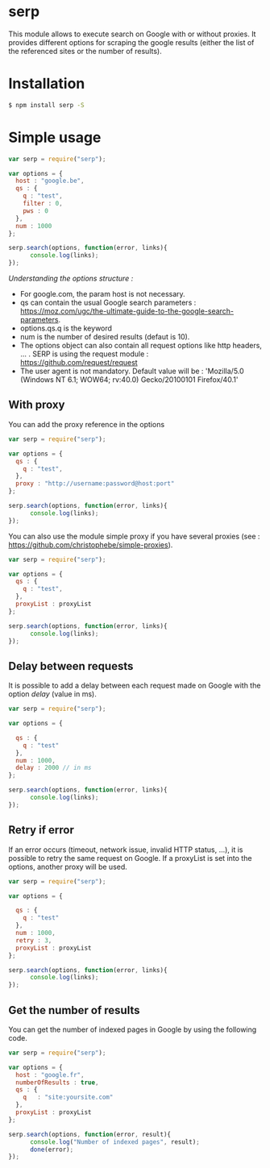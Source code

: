 # serp

This module allows to execute search on Google with or without proxies.
It provides different options for scraping the google results (either the list of the referenced sites or the number of results).

# Installation

``` bash
$ npm install serp -S
```


# Simple usage

``` javascript
var serp = require("serp");

var options = {
  host : "google.be",
  qs : {
    q : "test",
    filter : 0,
    pws : 0
  },
  num : 1000
};

serp.search(options, function(error, links){
      console.log(links);
});
```

*Understanding the options structure :*
- For google.com, the param host is not necessary.
- qs can contain the usual Google search parameters : https://moz.com/ugc/the-ultimate-guide-to-the-google-search-parameters.
- options.qs.q is the keyword
- num is the number of desired results (defaut is 10).
- The options object can also contain all request options like http headers, ... . SERP is using the request module :  https://github.com/request/request
- The user agent is not mandatory. Default value will be : 'Mozilla/5.0 (Windows NT 6.1; WOW64; rv:40.0) Gecko/20100101 Firefox/40.1'


## With proxy

You can add the proxy reference in the options

``` javascript
var serp = require("serp");

var options = {
  qs : {
    q : "test",
  },
  proxy : "http://username:password@host:port"  
};

serp.search(options, function(error, links){
      console.log(links);
});
```

You can also use the module simple proxy if you have several proxies (see : https://github.com/christophebe/simple-proxies).

``` javascript
var serp = require("serp");

var options = {
  qs : {
    q : "test",
  },
  proxyList : proxyList
};

serp.search(options, function(error, links){
      console.log(links);
});
```

## Delay between requests

It is possible to add a delay between each request made on Google with the option *delay* (value in ms).


``` javascript
var serp = require("serp");

var options = {

  qs : {
    q : "test"
  },
  num : 1000,
  delay : 2000 // in ms
};

serp.search(options, function(error, links){
      console.log(links);
});
```

## Retry if error

If an error occurs (timeout, network issue, invalid HTTP status, ...), it is possible to retry the same request on Google. If a proxyList is set into the options, another proxy will be used.

``` javascript
var serp = require("serp");

var options = {

  qs : {
    q : "test"
  },
  num : 1000,
  retry : 3,
  proxyList : proxyList
};

serp.search(options, function(error, links){
      console.log(links);
});
```

## Get the number of results

You can get the number of indexed pages in Google by using the following code.


``` javascript
var serp = require("serp");

var options = {
  host : "google.fr",
  numberOfResults : true,
  qs : {
    q   : "site:yoursite.com"
  },
  proxyList : proxyList
};

serp.search(options, function(error, result){
      console.log("Number of indexed pages", result);
      done(error);
});
```
